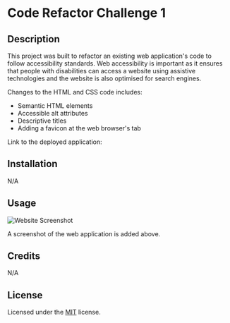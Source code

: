 # Code Refactor Challenge 1


## Description 

This project was built to refactor an existing web application's code to follow accessibility standards. Web accessibility is important as it ensures that people with disabilities can access a website using assistive technologies and the website is also optimised for search engines. 

Changes to the HTML and CSS code includes:

* Semantic HTML elements
* Accessible alt attributes
* Descriptive titles
* Adding a favicon at the web browser's tab  

Link to the deployed application: 

## Installation

N/A

## Usage 

![Website Screenshot](C:\Users\User\bootcamp\module-challenge-1\assets\images\01-html-css-git-challenge-demo.png)

A screenshot of the web application is added above.

## Credits

N/A

## License

Licensed under the [MIT](LICENSE) license.
